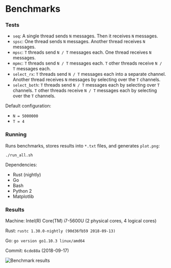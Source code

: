 # Benchmarks

### Tests

* `seq`: A single thread sends `N` messages. Then it receives `N` messages.
* `spsc`: One thread sends `N` messages. Another thread receives `N` messages.
* `mpsc`: `T` threads send `N / T` messages each. One thread receives `N` messages.
* `mpmc`: `T` threads send `N / T` messages each. `T` other threads receive `N / T` messages each.
* `select_rx`: `T` threads send `N / T` messages each into a separate channel. Another thread receives `N` messages by selecting over the `T` channels.
* `select_both`: `T` threads send `N / T` messages each by selecting over `T` channels. `T` other threads receive `N / T` messages each by selecting over the `T` channels.

Default configuration:

- `N = 5000000`
- `T = 4`

### Running

Runs benchmarks, stores results into `*.txt` files, and generates `plot.png`:

```
./run_all.sh
```

Dependencies:

- Rust (nightly)
- Go
- Bash
- Python 2
- Matplotlib

### Results

Machine: Intel(R) Core(TM) i7-5600U (2 physical cores, 4 logical cores)

Rust: `rustc 1.30.0-nightly (90d36fb59 2018-09-13)`

Go: `go version go1.10.3 linux/amd64`

Commit: `6cde88a` (2018-09-17)

![Benchmark results](https://i.imgur.com/Kw2dQcy.png)
